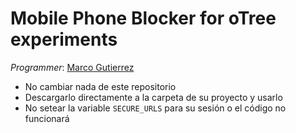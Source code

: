 # Mobile Phone Blocker for oTree experiments 
*Programmer*: [Marco Gutierrez](https://github.com/mgutierrezc)

- No cambiar nada de este repositorio
- Descargarlo directamente a la carpeta de su proyecto y usarlo
- No setear la variable `SECURE_URLS` para su sesión o el código no funcionará
